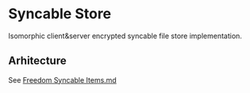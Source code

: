 # Syncable Store

Isomorphic client&server encrypted syncable file store implementation.

## Arhitecture

See [Freedom Syncable Items.md](../../../docs/Store/Freedom%20Syncable%20Items.md)
